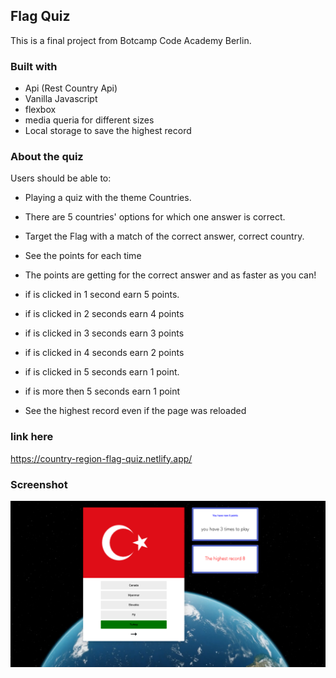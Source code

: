## Flag Quiz

This is a final project from Botcamp Code Academy Berlin.


### Built with
- Api (Rest Country Api)
- Vanilla Javascript
- flexbox
- media queria for different sizes
- Local storage to save the highest record

### About the quiz

Users should be able to:

- Playing a quiz with the theme Countries.
- There are 5 countries' options for which one answer is correct.
- Target the Flag with a match of the correct answer, correct country.
- See the points for each time
- The points are getting for the correct answer and as faster as you can! 
- if is clicked in 1 second earn 5 points.
- if is clicked in 2 seconds earn 4 points
- if is clicked in 3 seconds earn 3 points
- if is clicked in 4 seconds earn 2 points
- if is clicked in 5 seconds earn 1 point. 
- if is more then 5 seconds earn 1 point

- See the highest record even if the page was reloaded


### link here

https://country-region-flag-quiz.netlify.app/

### Screenshot

 ![](./screenshot.jpg)

